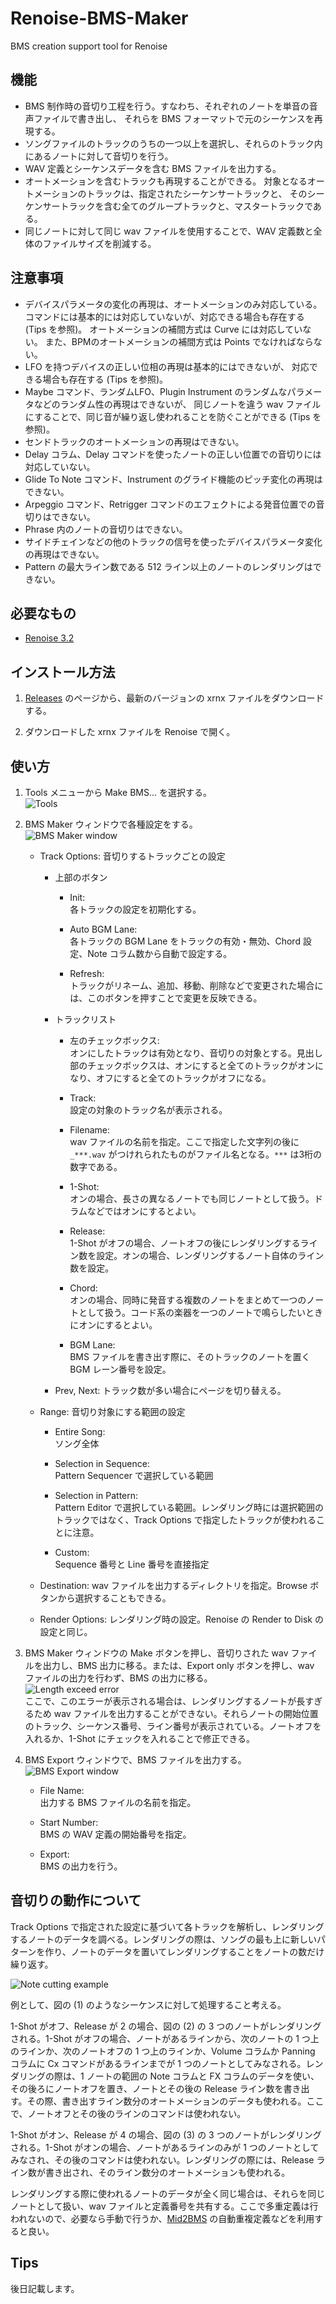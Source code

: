 # Renoise-BMS-Maker
BMS creation support tool for Renoise

## 機能
* BMS 制作時の音切り工程を行う。すなわち、それぞれのノートを単音の音声ファイルで書き出し、
それらを BMS フォーマットで元のシーケンスを再現する。
* ソングファイルのトラックのうちの一つ以上を選択し、それらのトラック内にあるノートに対して音切りを行う。
* WAV 定義とシーケンスデータを含む BMS ファイルを出力する。
* オートメーションを含むトラックも再現することができる。
対象となるオートメーションのトラックは、指定されたシーケンサートラックと、
そのシーケンサートラックを含む全てのグループトラックと、マスタートラックである。
* 同じノートに対して同じ wav ファイルを使用することで、WAV 定義数と全体のファイルサイズを削減する。

## 注意事項
* デバイスパラメータの変化の再現は、オートメーションのみ対応している。
コマンドには基本的には対応していないが、対応できる場合も存在する (Tips を参照)。
オートメーションの補間方式は Curve には対応していない。
また、BPMのオートメーションの補間方式は Points でなければならない。
* LFO を持つデバイスの正しい位相の再現は基本的にはできないが、
対応できる場合も存在する (Tips を参照)。
* Maybe コマンド、ランダムLFO、Plugin Instrument のランダムなパラメータなどのランダム性の再現はできないが、
同じノートを違う wav ファイルにすることで、同じ音が繰り返し使われることを防ぐことができる (Tips を参照)。
* センドトラックのオートメーションの再現はできない。
* Delay コラム、Delay コマンドを使ったノートの正しい位置での音切りには対応していない。
* Glide To Note コマンド、Instrument のグライド機能のピッチ変化の再現はできない。
* Arpeggio コマンド、Retrigger コマンドのエフェクトによる発音位置での音切りはできない。
* Phrase 内のノートの音切りはできない。
* サイドチェインなどの他のトラックの信号を使ったデバイスパラメータ変化の再現はできない。
* Pattern の最大ライン数である 512 ライン以上のノートのレンダリングはできない。

## 必要なもの
* [Renoise 3.2](http://www.renoise.com/ "Home | Renoise")

## インストール方法
1. [Releases](https://github.com/raii-x/Renoise-BMS-Maker/releases "Releases · raii-x/Renoise-BMS-Maker") のページから、最新のバージョンの xrnx ファイルをダウンロードする。

2. ダウンロードした xrnx ファイルを Renoise で開く。

## 使い方
1. Tools メニューから Make BMS... を選択する。  
![Tools](images/tools.png)

2. BMS Maker ウィンドウで各種設定をする。  
![BMS Maker window](images/bms_maker2.png)

    * Track Options: 音切りするトラックごとの設定
        * 上部のボタン
            * Init:  
            各トラックの設定を初期化する。

            * Auto BGM Lane:  
            各トラックの BGM Lane をトラックの有効・無効、Chord 設定、Note コラム数から自動で設定する。

            * Refresh:  
            トラックがリネーム、追加、移動、削除などで変更された場合には、このボタンを押すことで変更を反映できる。

        * トラックリスト
            * 左のチェックボックス:  
            オンにしたトラックは有効となり、音切りの対象とする。見出し部のチェックボックスは、オンにすると全てのトラックがオンになり、オフにすると全てのトラックがオフになる。

            * Track:  
            設定の対象のトラック名が表示される。

            * Filename:  
            wav ファイルの名前を指定。ここで指定した文字列の後に `_***.wav` がつけれられたものがファイル名となる。`***` は3桁の数字である。

            * 1-Shot:  
            オンの場合、長さの異なるノートでも同じノートとして扱う。ドラムなどではオンにするとよい。

            * Release:  
            1-Shot がオフの場合、ノートオフの後にレンダリングするライン数を設定。オンの場合、レンダリングするノート自体のライン数を設定。

            * Chord:  
            オンの場合、同時に発音する複数のノートをまとめて一つのノートとして扱う。コード系の楽器を一つのノートで鳴らしたいときにオンにするとよい。

            * BGM Lane:  
            BMS ファイルを書き出す際に、そのトラックのノートを置く BGM レーン番号を設定。

        * Prev, Next: トラック数が多い場合にページを切り替える。

    * Range: 音切り対象にする範囲の設定
        * Entire Song:  
        ソング全体

        * Selection in Sequence:  
        Pattern Sequencer で選択している範囲
        
        * Selection in Pattern:  
        Pattern Editor で選択している範囲。レンダリング時には選択範囲のトラックではなく、Track Options で指定したトラックが使われることに注意。

        * Custom:  
        Sequence 番号と Line 番号を直接指定

    * Destination: wav ファイルを出力するディレクトリを指定。Browse ボタンから選択することもできる。

    * Render Options: レンダリング時の設定。Renoise の Render to Disk の設定と同じ。

3. BMS Maker ウィンドウの Make ボタンを押し、音切りされた wav ファイルを出力し、BMS 出力に移る。または、Export only ボタンを押し、wav ファイルの出力を行わず、BMS の出力に移る。  
![Length exceed error](images/length_exceed_error.png)  
ここで、このエラーが表示される場合は、レンダリングするノートが長すぎるため wav ファイルを出力することができない。それらノートの開始位置のトラック、シーケンス番号、ライン番号が表示されている。ノートオフを入れるか、1-Shot にチェックを入れることで修正できる。

4. BMS Export ウィンドウで、BMS ファイルを出力する。  
![BMS Export window](images/bms_export.png)

    * File Name:  
    出力する BMS ファイルの名前を指定。

    * Start Number:  
    BMS の WAV 定義の開始番号を指定。

    * Export:  
    BMS の出力を行う。

## 音切りの動作について
Track Options で指定された設定に基づいて各トラックを解析し、レンダリングするノートのデータを調べる。レンダリングの際は、ソングの最も上に新しいパターンを作り、ノートのデータを置いてレンダリングすることをノートの数だけ繰り返す。

![Note cutting example](images/note_cutting_example.png)

例として、図の (1) のようなシーケンスに対して処理すること考える。

1-Shot がオフ、Release が 2 の場合、図の (2) の 3 つのノートがレンダリングされる。1-Shot がオフの場合、ノートがあるラインから、次のノートの 1 つ上のラインか、次のノートオフの 1 つ上のラインか、Volume コラムか Panning コラムに Cx コマンドがあるラインまでが 1 つのノートとしてみなされる。レンダリングの際は、1 ノートの範囲の Note コラムと FX コラムのデータを使い、その後ろにノートオフを置き、ノートとその後の Release ライン数を書き出す。その際、書き出すライン数分のオートメーションのデータも使われる。ここで、ノートオフとその後のラインのコマンドは使われない。

1-Shot がオン、Release が 4 の場合、図の (3) の 3 つのノートがレンダリングされる。1-Shot がオンの場合、ノートがあるラインのみが 1 つのノートとしてみなされ、その後のコマンドは使われない。レンダリングの際には、Release ライン数が書き出され、そのライン数分のオートメーションも使われる。

レンダリングする際に使われるノートのデータが全く同じ場合は、それらを同じノートとして扱い、wav ファイルと定義番号を共有する。ここで多重定義は行われないので、必要なら手動で行うか、[Mid2BMS](http://mid2bms.web.fc2.com/ "Mid2BMS BMS Improved Development Environment") の自動重複定義などを利用すると良い。

## Tips
後日記載します。
